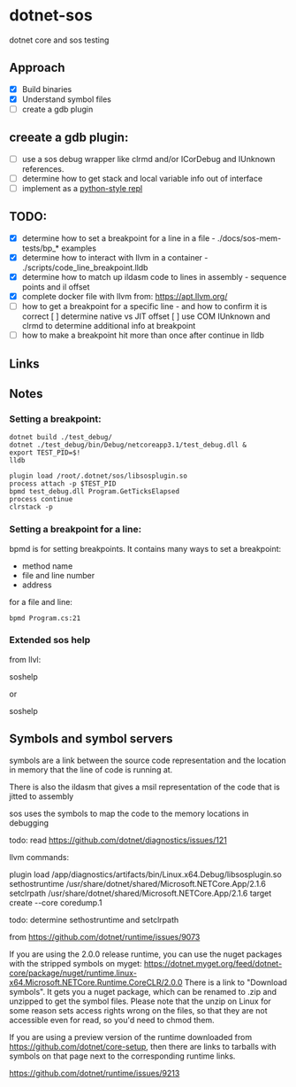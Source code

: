 # dotnet-sos
dotnet core and sos testing

## Approach

- [x] Build binaries
- [x] Understand symbol files
- [ ] create a gdb plugin

## creeate a gdb plugin:

- [ ] use a sos debug wrapper like clrmd and/or ICorDebug and IUnknown references.
- [ ] determine how to get stack and local variable info out of interface
- [ ] implement as a [python-style repl](https://www.learnpython.dev/01-introduction/02-requirements/05-vs-code/04-the-repl-in-vscode/)

## TODO:

- [x] determine how to set a breakpoint for a line in a file - ./docs/sos-mem-tests/bp_\* examples
- [x] determine how to interact with llvm in a container - ./scripts/code_line_breakpoint.lldb
- [x] determine how to match up ildasm code to lines in assembly - sequence points and il offset
- [x] complete docker file with llvm from: https://apt.llvm.org/
- [ ] how to get a breakpoint for a specific line - and how to confirm it is correct
      [ ] determine native vs JIT offset
      [ ] use COM IUnknown and clrmd to determine additional info at breakpoint
- [ ] how to make a breakpoint hit more than once after continue in lldb

## Links

## Notes

### Setting a breakpoint:

```
dotnet build ./test_debug/
dotnet ./test_debug/bin/Debug/netcoreapp3.1/test_debug.dll &
export TEST_PID=$!
lldb
```

```
plugin load /root/.dotnet/sos/libsosplugin.so
process attach -p $TEST_PID
bpmd test_debug.dll Program.GetTicksElapsed
process continue
clrstack -p
```

###  Setting a breakpoint for a line:

bpmd is for setting breakpoints. It contains many ways to set a breakpoint:
- method name
- file and line number
- address

for a file and line:

```
bpmd Program.cs:21
```


### Extended sos help

from llvl:

soshelp

or

soshelp <commamd>


## Symbols and symbol servers

symbols are a link between the source code representation and the location in memory that the line of code is running at.

There is also the ildasm that gives a msil representation of the code that is jitted to assembly

sos uses the symbols to map the code to the memory locations in debugging

todo: read https://github.com/dotnet/diagnostics/issues/121

llvm commands:

plugin load /app/diagnostics/artifacts/bin/Linux.x64.Debug/libsosplugin.so
sethostruntime /usr/share/dotnet/shared/Microsoft.NETCore.App/2.1.6
setclrpath /usr/share/dotnet/shared/Microsoft.NETCore.App/2.1.6
target create --core coredump.1

todo: determine sethostruntime and setclrpath

from https://github.com/dotnet/runtime/issues/9073

If you are using the 2.0.0 release runtime, you can use the nuget packages with the stripped symbols on myget:
https://dotnet.myget.org/feed/dotnet-core/package/nuget/runtime.linux-x64.Microsoft.NETCore.Runtime.CoreCLR/2.0.0
There is a link to "Download symbols". It gets you a nuget package, which can be renamed to .zip and unzipped to get the symbol files. Please note that the unzip on Linux for some reason sets access rights wrong on the files, so that they are not accessible even for read, so you'd need to chmod them.

If you are using a preview version of the runtime downloaded from https://github.com/dotnet/core-setup, then there are links to tarballs with symbols on that page next to the corresponding runtime links.

https://github.com/dotnet/runtime/issues/9213

